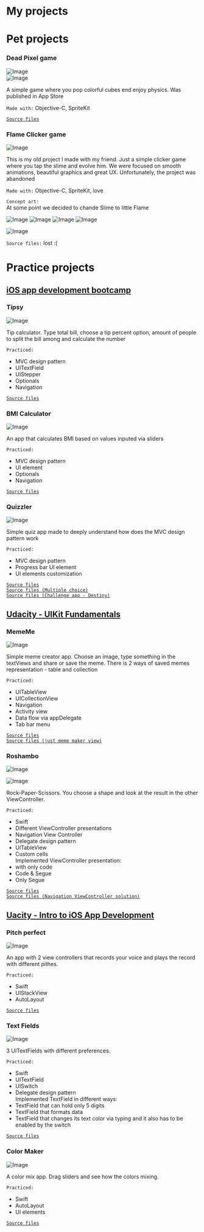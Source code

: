 # My projects

# Pet projects

### Dead Pixel game
![Image](https://github.com/Lemonbrush/Dead-Pixel/blob/main/Dead_Pixel_Presentation/Presentation/DeadPixelScreens.png)  
![Image](https://github.com/Lemonbrush/Dead-Pixel/blob/main/Dead_Pixel_Presentation/Presentation/Preview.gif)   

A simple game where you pop colorful cubes end enjoy physics. Was published in App Store  

`Made with:` Objective-C, SpriteKit  

[`Source files`](https://github.com/Lemonbrush/Dead-Pixel)

### Flame Clicker game
![Image](https://github.com/Lemonbrush/My-iOS-Dev-Learning-Tracker/blob/main/Resources/Images/My_projects/FlameClicker/Presentation/FlameClickerScreens.png)  

This is my old project I made with my friend. Just a simple clicker game where you tap the slime and evolve him. We were focused on smooth animations, beautiful graphics and great UX. Unfortunately, the project was abandoned  

`Made with:` Objective-C, SpriteKit, love  

`Concept art:`  
At some point we decided to chande Slime to little Flame  

![Image](https://github.com/Lemonbrush/My-iOS-Dev-Learning-Tracker/blob/main/Resources/Images/My_projects/FlameClicker/Presentation/ConceptScreen.png)
![Image](https://github.com/Lemonbrush/My-iOS-Dev-Learning-Tracker/blob/main/Resources/Images/My_projects/FlameClicker/Presentation/ConceptEvolvepng.png)
![Image](https://github.com/Lemonbrush/My-iOS-Dev-Learning-Tracker/blob/main/Resources/Images/My_projects/FlameClicker/Presentation/ConceptFullEvolve.png)
![Image](https://github.com/Lemonbrush/My-iOS-Dev-Learning-Tracker/blob/main/Resources/Images/My_projects/FlameClicker/Presentation/ConceptFinalScreen.png)

![Image](https://github.com/Lemonbrush/My-iOS-Dev-Learning-Tracker/blob/main/Resources/Images/My_projects/FlameClicker/FlameAnimation.gif)  

`Source files:` lost :(


# Practice projects
## [iOS app development bootcamp](https://www.udemy.com/course/ios-13-app-development-bootcamp/?utm_source=adwords&utm_medium=udemyads&utm_campaign=iOSDevelopment_v.PROF_la.EN_cc.ROW_ti.6292&utm_content=deal4584&utm_term=_._ag_85479008314_._ad_437497336317_._kw__._de_c_._dm__._pl__._ti_dsa-774930045049_._li_9047027_._pd__._&matchtype=b&gclid=Cj0KCQiApsiBBhCKARIsAN8o_4gEPNNOg-_E9Tg0_tILyIOzcmQW0d26UKOQsdht9iqjSPDf1yCzVkkaAoLhEALw_wcB) 

### Tipsy
![Image](https://github.com/Lemonbrush/My-iOS-Dev-Learning-Tracker/blob/main/Resources/Images/My_projects/Tipsy.png) 

Tip calculator. Type total bill, choose a tip percent option, amount of people to split the bill among and calculate the number

`Practiced:`  
- MVC design pattern  
- UITextField  
- UIStepper  
- Optionals  
- Navigation  

[`Source files`](https://github.com/Lemonbrush/My-iOS-Dev-Learning-Tracker/blob/main/Practice/Small_apps/Tipsy) 

### BMI Calculator
![Image](https://github.com/Lemonbrush/My-iOS-Dev-Learning-Tracker/blob/main/Resources/Images/My_projects/BMI_Calculator.png)  

An app that calculates BMI based on values inputed via sliders

`Practiced:`  
- MVC design pattern  
- UI element  
- Optionals
- Navigation

[`Source files`](https://github.com/Lemonbrush/My-iOS-Dev-Learning-Tracker/blob/main/Practice/Small_apps/BMI%20Calculator) 


### Quizzler
![Image](https://github.com/Lemonbrush/My-iOS-Dev-Learning-Tracker/blob/main/Resources/Images/My_projects/Quizzler.png)  

Simple quiz app made to deeply understand how does the MVC design pattern work

`Practiced:`  
- MVC design pattern  
- Progress bar UI element  
- UI elements customization  

[`Source files`](https://github.com/Lemonbrush/My-iOS-Dev-Learning-Tracker/blob/main/Practice/Small_apps/Quizzler)  
[`Source files (Multiple choice)`](https://github.com/Lemonbrush/My-iOS-Dev-Learning-Tracker/blob/main/Practice/Small_apps/Quizzler%20(MultipleChoice))  
[`Source files (Challenge app - Destiny)`](https://github.com/Lemonbrush/My-iOS-Dev-Learning-Tracker/blob/main/Practice/Small_apps/Destiny)   

## [Udacity - UIKit Fundamentals]((https://www.udacity.com/course/uikit-fundamentals--ud788))
### MemeMe
![Image](https://github.com/Lemonbrush/My-iOS-Dev-Learning-Tracker/blob/main/Resources/Images/My_projects/MemeMe.png)  

Simple meme creator app. Choose an image, type something in the textViews and share or save the meme. There is 2 ways of saved memes representation - table and collection

`Practiced:`  
- UITableView  
- UICollectionView  
- Navigation  
- Activity view  
- Data flow via appDelegate  
- Tab bar menu  

[`Source files`](https://github.com/Lemonbrush/My-iOS-Dev-Learning-Tracker/blob/main/Practice/Small_apps/MemeMeV2)  
[`Source files (just meme maker view)`](https://github.com/Lemonbrush/My-iOS-Dev-Learning-Tracker/blob/main/Practice/Small_apps/MemeMeV1)  

### Roshambo
![Image](https://github.com/Lemonbrush/My-iOS-Dev-Learning-Tracker/blob/main/Resources/Images/My_projects/Roshambo/Roshambo.png)  

![Image](https://github.com/Lemonbrush/My-iOS-Dev-Learning-Tracker/blob/main/Resources/Images/My_projects/Roshambo/roshamboPreview.gif)  

Rock-Paper-Scissors. You choose a shape and look at the result in the other ViewController.  

`Practiced:`  
- Swift  
- Different ViewController presentations  
- Navigation View Controller  
- Delegate design pattern  
- UITableView  
- Custom cells    
Implemented ViewController presentation:   
- with only code  
- Code & Segue  
- Only Segue  

[`Source files`](https://github.com/Lemonbrush/My-iOS-Dev-Learning-Tracker/blob/main/Practice/Small_apps/Roshambo)  
[`Source files (Navigation ViewController solution)`](https://github.com/Lemonbrush/My-iOS-Dev-Learning-Tracker/blob/main/Practice/Small_apps/RoshamboV2)

## [Uacity - Intro to iOS App Development](https://www.udacity.com/course/intro-to-ios-app-development-with-swift--ud585)
### Pitch perfect
![Image](https://github.com/Lemonbrush/My-iOS-Dev-Learning-Tracker/blob/main/Resources/Images/My_projects/PitchPerfect.png)

An app with 2 view controllers that records your voice and plays the record with different pithes.  

`Practiced:`  
- Swift  
- UIStackView  
- AutoLayout   

[`Source files`](https://github.com/Lemonbrush/My-iOS-Dev-Learning-Tracker/blob/main/Practice/Small_apps/PitchPerfect)

### Text Fields
![Image](https://github.com/Lemonbrush/My-iOS-Dev-Learning-Tracker/blob/main/Resources/Images/My_projects/TextFields.png)

3 UITextFields with different preferences.  

`Practiced:`  
- Swift  
- UITextField  
- UISwitch  
- Delegate design pattern    
Implemented TextField in different ways:  
- TextField that can hold only 5 digits  
- TextField that formats data   
- TextField that changes its text color via typing and it also has to be enabled by the switch   

[`Source files`](https://github.com/Lemonbrush/My-iOS-Dev-Learning-Tracker/blob/main/Practice/Small_apps/TextFields)

### Color Maker
![Image](https://github.com/Lemonbrush/My-iOS-Dev-Learning-Tracker/blob/main/Resources/Images/My_projects/Color_Maker.png)

A color mix app. Drag sliders and see how the colors mixing.  

`Practiced:`
- Swift
- AutoLayout
- UI elements  

[`Source files`](https://github.com/Lemonbrush/My-iOS-Dev-Learning-Tracker/blob/main/Practice/Small_apps/Color%20Maker)

